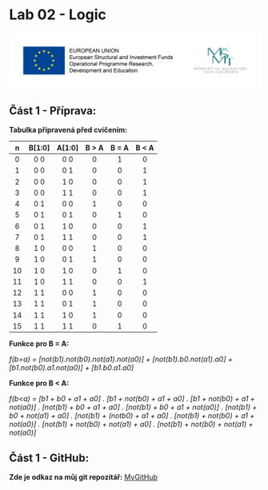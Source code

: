 # Lab 02 - Logic

![Logo](logolink_eng.jpg)

## Část 1 - Příprava:
**Tabulka připravená před cvičením:**

| **n** | **B[1:0]** | **A[1:0]** | **B > A** | **B = A** | **B < A** |
| :-: | :-: | :-: | :-: | :-: | :-: |
| 0 | 0 0 | 0 0 | 0 | 1 | 0 |
| 1 | 0 0 | 0 1 | 0 | 0 | 1 |
| 2 | 0 0 | 1 0 | 0 | 0 | 1 |
| 3 | 0 0 | 1 1 | 0 | 0 | 1 |
| 4 | 0 1 | 0 0 | 1 | 0 | 0 |
| 5 | 0 1 | 0 1 | 0 | 1 | 0 |
| 6 | 0 1 | 1 0 | 0 | 0 | 1 |
| 7 | 0 1 | 1 1 | 0 | 0 | 1 |
| 8 | 1 0 | 0 0 | 1 | 0 | 0 |
| 9 | 1 0 | 0 1 | 1 | 0 | 0 |
| 10 | 1 0 | 1 0 | 0 | 1 | 0 |
| 11 | 1 0 | 1 1 | 0 | 0 | 1 |
| 12 | 1 1 | 0 0 | 1 | 0 | 0 |
| 13 | 1 1 | 0 1 | 1 | 0 | 0 |
| 14 | 1 1 | 1 0 | 1 | 0 | 0 |
| 15 | 1 1 | 1 1 | 0 | 1 | 0 |

**Funkce pro B = A:**

*f(b=a) = [not(b1).not(b0).not(a1).not(a0)] + [not(b1).b0.not(a1).a0] + [b1.not(b0).a1.not(a0)] + [b1.b0.a1.a0]*

**Funkce pro B < A:**

*f(b<a) = [b1 + b0 + a1 + a0] . [b1 + not(b0) + a1 + a0] . [b1 + not(b0) + a1 + not(a0)] . [not(b1) + b0 + a1 + a0] . [not(b1) + b0 + a1 + not(a0)] . [not(b1) + b0 + not(a1) + a0] . [not(b1) + (notb0) + a1 + a0] . [not(b1) + not(b0) + a1 + not(a0)] . [not(b1) + not(b0) + not(a1) + a0] . [not(b1) + not(b0) + not(a1) + not(a0)]*


## Část 1 - GitHub:
**Zde je odkaz na můj git repozitář:** [MyGitHub](https://github.com/Heretic2k20/Digital-Electronics-1)
